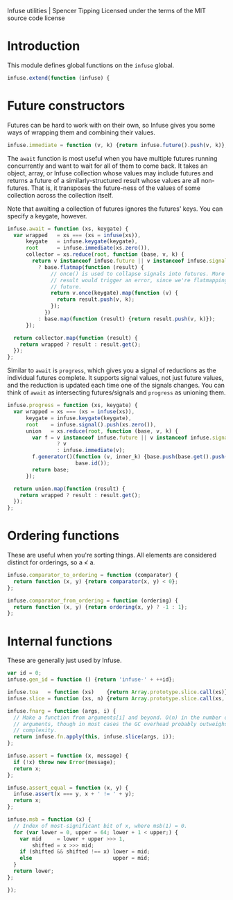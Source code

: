 Infuse utilities | Spencer Tipping
Licensed under the terms of the MIT source code license

# Introduction

This module defines global functions on the `infuse` global.

```js
infuse.extend(function (infuse) {
```

# Future constructors

Futures can be hard to work with on their own, so Infuse gives you some ways of
wrapping them and combining their values.

```js
infuse.immediate = function (v, k) {return infuse.future().push(v, k)};
```

The `await` function is most useful when you have multiple futures running
concurrently and want to wait for all of them to come back. It takes an object,
array, or Infuse collection whose values may include futures and returns a
future of a similarly-structured result whose values are all non-futures. That
is, it transposes the future-ness of the values of some collection across the
collection itself.

Note that awaiting a collection of futures ignores the futures' keys. You can
specify a keygate, however.

```js
infuse.await = function (xs, keygate) {
  var wrapped   = xs === (xs = infuse(xs)),
      keygate   = infuse.keygate(keygate),
      root      = infuse.immediate(xs.zero()),
      collector = xs.reduce(root, function (base, v, k) {
        return v instanceof infuse.future || v instanceof infuse.signal
          ? base.flatmap(function (result) {
              // once() is used to collapse signals into futures. More than one
              // result would trigger an error, since we're flatmapping into a
              // future.
              return v.once(keygate).map(function (v) {
                return result.push(v, k);
              });
            })
          : base.map(function (result) {return result.push(v, k)});
      });
```

```js
  return collector.map(function (result) {
    return wrapped ? result : result.get();
  });
};
```

Similar to `await` is `progress`, which gives you a signal of reductions as the
individual futures complete. It supports signal values, not just future values,
and the reduction is updated each time one of the signals changes. You can
think of `await` as intersecting futures/signals and `progress` as unioning
them.

```js
infuse.progress = function (xs, keygate) {
  var wrapped = xs === (xs = infuse(xs)),
      keygate = infuse.keygate(keygate),
      root    = infuse.signal().push(xs.zero()),
      union   = xs.reduce(root, function (base, v, k) {
        var f = v instanceof infuse.future || v instanceof infuse.signal
                ? v
                : infuse.immediate(v);
        f.generator()(function (v, inner_k) {base.push(base.get().push(v, k))},
                      base.id());
        return base;
      });
```

```js
  return union.map(function (result) {
    return wrapped ? result : result.get();
  });
};
```

# Ordering functions

These are useful when you're sorting things. All elements are considered
distinct for orderings, so a ≮ a.

```js
infuse.comparator_to_ordering = function (comparator) {
  return function (x, y) {return comparator(x, y) < 0};
};
```

```js
infuse.comparator_from_ordering = function (ordering) {
  return function (x, y) {return ordering(x, y) ? -1 : 1};
};
```

# Internal functions

These are generally just used by Infuse.

```js
var id = 0;
infuse.gen_id = function () {return 'infuse-' + ++id};
```

```js
infuse.toa   = function (xs)    {return Array.prototype.slice.call(xs)};
infuse.slice = function (xs, n) {return Array.prototype.slice.call(xs, n)};
```

```js
infuse.fnarg = function (args, i) {
  // Make a function from arguments[i] and beyond. O(n) in the number of
  // arguments, though in most cases the GC overhead probably outweighs the
  // complexity.
  return infuse.fn.apply(this, infuse.slice(args, i));
};
```

```js
infuse.assert = function (x, message) {
  if (!x) throw new Error(message);
  return x;
};
```

```js
infuse.assert_equal = function (x, y) {
  infuse.assert(x === y, x + ' != ' + y);
  return x;
};
```

```js
infuse.msb = function (x) {
  // Index of most-significant bit of x, where msb(1) = 0.
  for (var lower = 0, upper = 64; lower + 1 < upper;) {
    var mid     = lower + upper >>> 1,
        shifted = x >>> mid;
    if (shifted && shifted !== x) lower = mid;
    else                          upper = mid;
  }
  return lower;
};
```

```js
});

```

